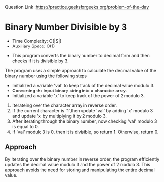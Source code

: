   Question Link :https://practice.geeksforgeeks.org/problem-of-the-day

# Binary Number Divisible by 3

* Time Complexity: O(|S|)
* Auxiliary Space: O(1)

- This program converts the binary number to decimal form and then checks if it is divisible by 3.

The program uses a simple approach to calculate the decimal value of the binary number using the following steps

- Initialized a variable 'val' to keep track of the decimal value modulo 3.
- Converting the input binary string into a character array.
- Initialized a variable 'x' to keep track of the power of 2 modulo 3.
1. Iterateing over the character array in reverse order.
2. If the current character is '1',then update 'val' by adding 'x' modulo 3 and update 'x' by multiplying it by 2 modulo 3.
3. After iterating through the binary number, now checking 'val' modulo 3 is equal to 0.
4. If 'val' modulo 3 is 0, then it is divisible, so return 1. Otherwise, return 0.

## Approach

By iterating over the binary number in reverse order, the program efficiently updates the decimal value modulo 3 and the power of 2 modulo 3. This approach avoids the need for storing and manipulating the entire decimal value.
